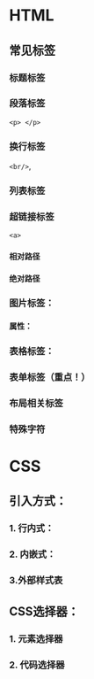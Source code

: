 # HTML
## 常见标签
### 标题标签

### 段落标签
`<p> </p>`
### 换行标签
`<br/>`, 
### 列表标签

### 超链接标签
`<a>`
#### 相对路径
#### 绝对路径

### 图片标签：
#### 属性： 

### 表格标签：

### 表单标签（重点！） 

### 布局相关标签

### 特殊字符

# CSS
## 引入方式：
### 1. 行内式：

### 2. 内嵌式：

### 3.外部样式表

## CSS选择器：
### 1. 元素选择器

### 2. 代码选择器